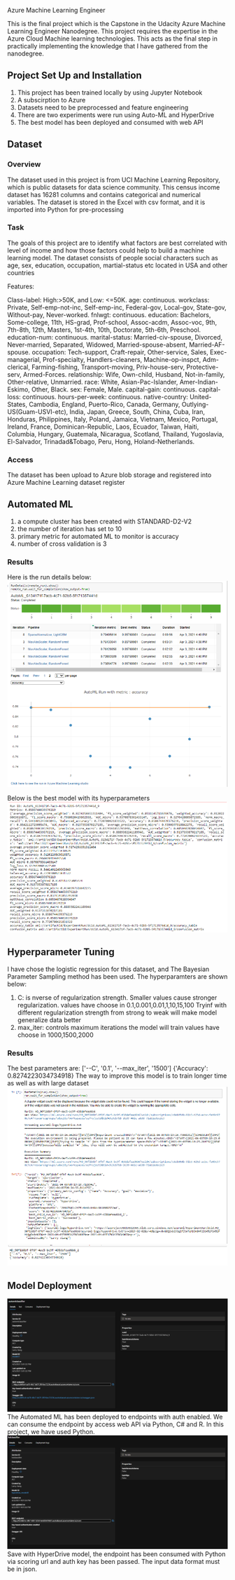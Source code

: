 Azure Machine Learning Engineer

This is the final project which is the Capstone in the Udacity Azure Machine Learning Engineer Nanodegree. 
This project requires the expertise in the Azure Cloud Machine learning technologies. 
This acts as the final step in practically implementing the knowledge that I have gathered from the nanodegree.

## Project Set Up and Installation
1. This project has been trained locally by using Jupyter Notebook
2. A subscirption to Azure
3. Datasets need to be preprocessed and feature engineering
4. There are two experiments were run using Auto-ML and HyperDrive
5. The best model has been deployed and consumed with web API
## Dataset

### Overview
The dataset used in this project is from UCI Machine Learning Repository, which is public datasets for data science community. 
This census income dataset has 16281 columns and contains categorical and numerical variables. 
The dataset is stored in the Excel with csv format, and it is imported into Python for pre-processing 

### Task
The goals of this project are to identify what factors are best correlated with level of income and how those factors could help to build a machine learning model. 
The dataset consists of people social characters such as age, sex, education, occupation, martial-status etc located in USA and other countries

Features:

Class-label: High:>50K, and Low: <=50K.
age: continuous.
workclass: Private, Self-emp-not-inc, Self-emp-inc, Federal-gov, Local-gov, State-gov, Without-pay, Never-worked.
fnlwgt: continuous.
education: Bachelors, Some-college, 11th, HS-grad, Prof-school, Assoc-acdm, Assoc-voc, 9th, 7th-8th, 12th, Masters, 1st-4th, 10th, Doctorate, 5th-6th, Preschool.
education-num: continuous.
marital-status: Married-civ-spouse, Divorced, Never-married, Separated, Widowed, Married-spouse-absent, Married-AF-spouse.
occupation: Tech-support, Craft-repair, Other-service, Sales, Exec-managerial, Prof-specialty, Handlers-cleaners, Machine-op-inspct, Adm-clerical, Farming-fishing, Transport-moving, Priv-house-serv, Protective-serv, Armed-Forces.
relationship: Wife, Own-child, Husband, Not-in-family, Other-relative, Unmarried.
race: White, Asian-Pac-Islander, Amer-Indian-Eskimo, Other, Black.
sex: Female, Male.
capital-gain: continuous.
capital-loss: continuous.
hours-per-week: continuous.
native-country: United-States, Cambodia, England, Puerto-Rico, Canada, Germany, Outlying-US(Guam-USVI-etc), India, Japan, Greece, South, China, Cuba, Iran, Honduras, Philippines, Italy, Poland, Jamaica, Vietnam, Mexico, Portugal, Ireland, France, Dominican-Republic, Laos, Ecuador, Taiwan, Haiti, Columbia, Hungary, Guatemala, Nicaragua, Scotland, Thailand, Yugoslavia, El-Salvador, Trinadad&Tobago, Peru, Hong, Holand-Netherlands.


### Access
The dataset has been upload to Azure blob storage and registered into Azure Machine Learning dataset register

## Automated ML
1. a compute cluster has been created with STANDARD-D2-V2
2. the number of iteration has set to 10
3. primary metric for automated ML to monitor is accuracy
4. number of cross validation is 3

### Results
Here is the run details below:
![Screenshot](./img/auto-run-details.png)

Below is the best model with its hyperparameters
![Screenshot](./img/auto-bestrun.png)

## Hyperparameter Tuning
I have chose the logistic regression for this dataset, and The Bayesian Parameter Sampling method has been used. 
The hyperparamters are shown below:
1. C: is nverse of regularization strength. Smaller values cause stronger regularization. 
      values have choose in 0.1,0.001,0.01,1,10,15,100
      Tryinf with different regularization strength from strong to weak will make model generalize data better
2. max_iter: controls maximum iterations the model will train
             values have choose in 1000,1500,2000

### Results
The best parameters are:
['--C', '0.1', '--max_iter', '1500']
{'Accuracy': 0.8274223034734918}
The way to improve this model is to train longer time as well as with large dataset
![Screenshot](./img/hd-run-details.png)
![Screenshot](./img/hd-bestrun.png)

## Model Deployment
![Screenshot](./img/auto-endpoint.png)
The Automated ML has been deployed to endpoints with auth enabled. We can consume the endpoint by access web API via
Python, C# and R. In this project, we have used Python.
![Screenshot](./img/hd-endpoint.png)
Save with HyperDrive model, the endpoint has been consumed with Python via scoring url and auth key has been passed. 
The input data format must be in json.
